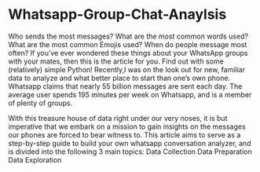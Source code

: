 # Whatsapp-Group-Chat-Anaylsis
Who sends the most messages? What are the most common words used? What are the most common Emojis used? When do people message most often? If you’ve ever wondered these things about your WhatsApp groups with your mates, then this is the article for you. Find out with some (relatively) simple Python!
Recently,I was on the look out for new, familiar data to analyze and what better place to start than one’s own phone.
Whatsapp claims that nearly 55 billion messages are sent each day. The average user spends 195 minutes per week on Whatsapp, and is a member of plenty of groups.

With this treasure house of data right under our very noses, it is but imperative that we embark on a mission to gain insights on the messages our phones are forced to bear witness to. This article aims to serve as a step-by-step guide to build your own whatsapp conversation analyzer, and is divided into the following 3 main topics:
Data Collection
Data Preparation
Data Exploration
